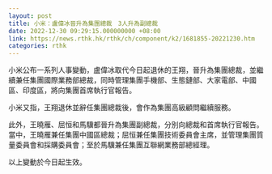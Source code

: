```yaml
---
layout: post
title: 小米：盧偉冰晉升為集團總裁　3人升為副總裁
date: 2022-12-30 09:29:15.000000000 +08:00
link: https://news.rthk.hk/rthk/ch/component/k2/1681855-20221230.htm
categories: rthk
---
```


小米公布一系列人事變動，盧偉冰取代今日起退休的王翔，晉升為集團總裁，並繼續兼任集團國際業務部總裁，同時管理集團手機部、生態鏈部、大家電部、中國區、印度區，將向集團首席執行官報告。

小米又指，王翔退休並辭任集團總裁後，會作為集團高級顧問繼續服務。

此外，王曉雁、屈恒和馬驥都晉升為集團副總裁，分別向總裁和首席執行官報告。當中，王曉雁兼任集團中國區總裁；屈恒兼任集團技術委員會主席，並管理集團質量委員會和採購委員會；至於馬驥兼任集團互聯網業務部總經理。

以上變動於今日起生效。
